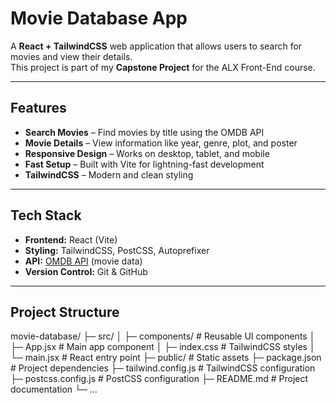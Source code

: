 # Movie Database App

A **React + TailwindCSS** web application that allows users to search for movies and view their details.  
This project is part of my **Capstone Project** for the ALX Front-End course.

---

## Features

- **Search Movies** – Find movies by title using the OMDB API
- **Movie Details** – View information like year, genre, plot, and poster
- **Responsive Design** – Works on desktop, tablet, and mobile
- **Fast Setup** – Built with Vite for lightning-fast development
- **TailwindCSS** – Modern and clean styling

---

## Tech Stack

- **Frontend:** React (Vite)
- **Styling:** TailwindCSS, PostCSS, Autoprefixer
- **API:** [OMDB API](http://www.omdbapi.com/) (movie data)
- **Version Control:** Git & GitHub

---

## Project Structure

movie-database/
├─ src/
│ ├─ components/ # Reusable UI components
│ ├─ App.jsx # Main app component
│ ├─ index.css # TailwindCSS styles
│ └─ main.jsx # React entry point
├─ public/ # Static assets
├─ package.json # Project dependencies
├─ tailwind.config.js # TailwindCSS configuration
├─ postcss.config.js # PostCSS configuration
├─ README.md # Project documentation
└─ ...
